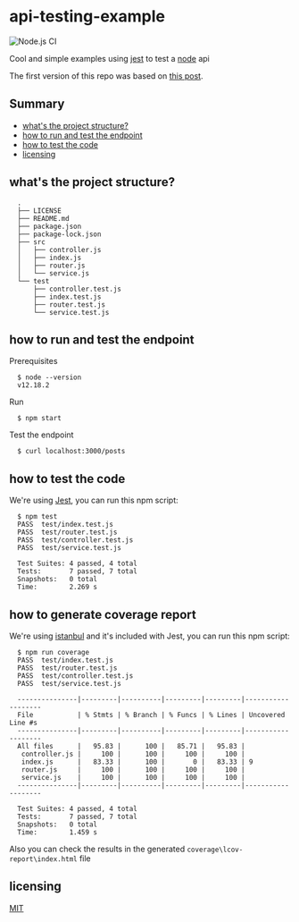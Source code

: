 # api-testing-example

![Node.js CI](https://github.com/jersson/api-testing-example/workflows/Node.js%20CI/badge.svg)

Cool and simple examples using [jest](https://jestjs.io/) to test a [node](https://nodejs.org/en/) api

The first version of this repo was based on [this post](https://medium.com/@leolewan/writing-a-nodejs-api-fully-tested-with-jest-5d449361c8a7). 

## Summary
  - [what's the project structure?](#whats-the-project-structure)
  - [how to run and test the endpoint](#how-to-run-and-test-the-endpoint)
  - [how to test the code](#how-to-test-the-code)
  - [licensing](#licensing)

## what's the project structure?
```
  .
  ├── LICENSE
  ├── README.md
  ├── package.json
  ├── package-lock.json
  ├── src
  │   ├── controller.js
  │   ├── index.js
  │   ├── router.js
  │   └── service.js
  └── test
      ├── controller.test.js
      ├── index.test.js
      ├── router.test.js
      └── service.test.js
```

## how to run and test the endpoint
Prerequisites
```
  $ node --version
  v12.18.2
```
Run
```
  $ npm start
```

Test the endpoint
```
  $ curl localhost:3000/posts
```
## how to test the code
We're using [Jest](https://jestjs.io/), you can run this npm script:
```
  $ npm test
  PASS  test/index.test.js
  PASS  test/router.test.js
  PASS  test/controller.test.js
  PASS  test/service.test.js

  Test Suites: 4 passed, 4 total
  Tests:       7 passed, 7 total
  Snapshots:   0 total
  Time:        2.269 s
```

## how to generate coverage report
We're using [istanbul](https://istanbul.js.org/) and it's included with Jest, you can run this npm script:
```
  $ npm run coverage
  PASS  test/index.test.js
  PASS  test/router.test.js
  PASS  test/controller.test.js
  PASS  test/service.test.js

  ---------------|---------|----------|---------|---------|-------------------
  File           | % Stmts | % Branch | % Funcs | % Lines | Uncovered Line #s 
  ---------------|---------|----------|---------|---------|-------------------
  All files      |   95.83 |      100 |   85.71 |   95.83 |                   
   controller.js |     100 |      100 |     100 |     100 |                   
   index.js      |   83.33 |      100 |       0 |   83.33 | 9                 
   router.js     |     100 |      100 |     100 |     100 |                   
   service.js    |     100 |      100 |     100 |     100 |                   
  ---------------|---------|----------|---------|---------|-------------------

  Test Suites: 4 passed, 4 total
  Tests:       7 passed, 7 total
  Snapshots:   0 total
  Time:        1.459 s
```

Also you can check the results in the generated `coverage\lcov-report\index.html` file

## licensing
[MIT](./LICENSE)
